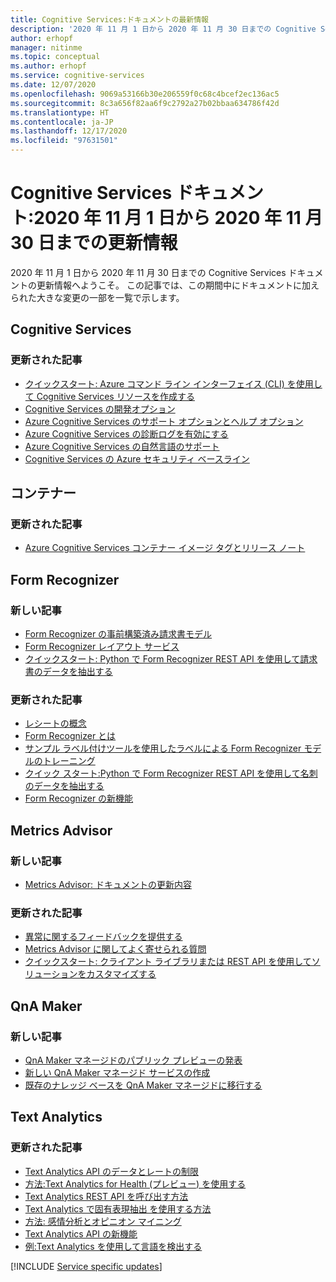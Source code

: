 ```yaml
---
title: Cognitive Services:ドキュメントの最新情報
description: '2020 年 11 月 1 日から 2020 年 11 月 30 日までの Cognitive Services ドキュメント更新情報。 '
author: erhopf
manager: nitinme
ms.topic: conceptual
ms.author: erhopf
ms.service: cognitive-services
ms.date: 12/07/2020
ms.openlocfilehash: 9069a53166b30e206559f0c68c4bcef2ec136ac5
ms.sourcegitcommit: 8c3a656f82aa6f9c2792a27b02bbaa634786f42d
ms.translationtype: HT
ms.contentlocale: ja-JP
ms.lasthandoff: 12/17/2020
ms.locfileid: "97631501"
---
```

# <a name="cognitive-services-docs-whats-new-for-november-1-2020---november-30-2020"></a>Cognitive Services ドキュメント:2020 年 11 月 1 日から 2020 年 11 月 30 日までの更新情報

2020 年 11 月 1 日から 2020 年 11 月 30 日までの Cognitive Services ドキュメントの更新情報へようこそ。 この記事では、この期間中にドキュメントに加えられた大きな変更の一部を一覧で示します。

## <a name="cognitive-services"></a>Cognitive Services

### <a name="updated-articles"></a>更新された記事

- [クイックスタート: Azure コマンド ライン インターフェイス (CLI) を使用して Cognitive Services リソースを作成する](cognitive-services-apis-create-account-cli.md)
- [Cognitive Services の開発オプション](cognitive-services-development-options.md)
- [Azure Cognitive Services のサポート オプションとヘルプ オプション](cognitive-services-support-options.md)
- [Azure Cognitive Services の診断ログを有効にする](diagnostic-logging.md)
- [Azure Cognitive Services の自然言語のサポート](language-support.md)
- [Cognitive Services の Azure セキュリティ ベースライン](security-baseline.md)

## <a name="containers"></a>コンテナー

### <a name="updated-articles"></a>更新された記事

- [Azure Cognitive Services コンテナー イメージ タグとリリース ノート](/azure/cognitive-services/containers/container-image-tags)

## <a name="form-recognizer"></a>Form Recognizer

### <a name="new-articles"></a>新しい記事

- [Form Recognizer の事前構築済み請求書モデル](/azure/cognitive-services/form-recognizer/concept-invoices)
- [Form Recognizer レイアウト サービス](/azure/cognitive-services/form-recognizer/concept-layout)
- [クイックスタート: Python で Form Recognizer REST API を使用して請求書のデータを抽出する](/azure/cognitive-services/form-recognizer/quickstarts/python-invoices)

### <a name="updated-articles"></a>更新された記事

- [レシートの概念](/azure/cognitive-services/form-recognizer/concept-receipts)
- [Form Recognizer とは](/azure/cognitive-services/form-recognizer/overview)
- [サンプル ラベル付けツールを使用したラベルによる Form Recognizer モデルのトレーニング](/azure/cognitive-services/form-recognizer/quickstarts/label-tool)
- [クイック スタート:Python で Form Recognizer REST API を使用して名刺のデータを抽出する](/azure/cognitive-services/form-recognizer/quickstarts/python-business-cards)
- [Form Recognizer の新機能](/azure/cognitive-services/form-recognizer/whats-new)

## <a name="metrics-advisor"></a>Metrics Advisor

### <a name="new-articles"></a>新しい記事

- [Metrics Advisor: ドキュメントの更新内容](/azure/cognitive-services/metrics-advisor/whats-new)

### <a name="updated-articles"></a>更新された記事

- [異常に関するフィードバックを提供する](/azure/cognitive-services/metrics-advisor/how-tos/anomaly-feedback)
- [Metrics Advisor に関してよく寄せられる質問](/azure/cognitive-services/metrics-advisor/faq)
- [クイックスタート: クライアント ライブラリまたは REST API を使用してソリューションをカスタマイズする](/azure/cognitive-services/metrics-advisor/quickstarts/rest-api-and-client-library)

## <a name="qna-maker"></a>QnA Maker 

### <a name="new-articles"></a>新しい記事 

* [QnA Maker マネージドのパブリック プレビューの発表](https://techcommunity.microsoft.com/t5/azure-ai/introducing-qna-maker-managed-now-in-public-preview/ba-p/1845575)
* [新しい QnA Maker マネージド サービスの作成](https://docs.microsoft.com/azure/cognitive-services/qnamaker/how-to/set-up-qnamaker-service-azure?tabs=v2)
* [既存のナレッジ ベースを QnA Maker マネージドに移行する](https://docs.microsoft.com/azure/cognitive-services/qnamaker/tutorials/migrate-knowledge-base)

## <a name="text-analytics"></a>Text Analytics

### <a name="updated-articles"></a>更新された記事

- [Text Analytics API のデータとレートの制限](/azure/cognitive-services/text-analytics/concepts/data-limits)
- [方法:Text Analytics for Health (プレビュー) を使用する](/azure/cognitive-services/text-analytics/how-tos/text-analytics-for-health)
- [Text Analytics REST API を呼び出す方法](/azure/cognitive-services/text-analytics/how-tos/text-analytics-how-to-call-api)
- [Text Analytics で固有表現抽出
を使用する方法](/azure/cognitive-services/text-analytics/how-tos/text-analytics-how-to-entity-linking)
- [方法: 感情分析とオピニオン マイニング](/azure/cognitive-services/text-analytics/how-tos/text-analytics-how-to-sentiment-analysis)
- [Text Analytics API の新機能](/azure/cognitive-services/text-analytics/whats-new)
- [例:Text Analytics を使用して言語を検出する](/azure/cognitive-services/text-analytics/how-tos/text-analytics-how-to-language-detection)

[!INCLUDE [Service specific updates](./includes/service-specific-updates.md)]
